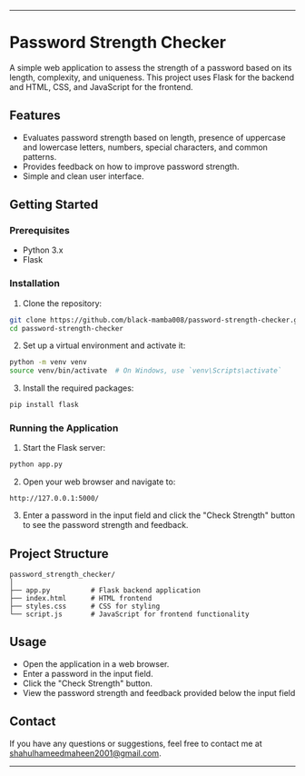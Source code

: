 
---

# Password Strength Checker

A simple web application to assess the strength of a password based on its length, complexity, and uniqueness. This project uses Flask for the backend and HTML, CSS, and JavaScript for the frontend.

## Features

- Evaluates password strength based on length, presence of uppercase and lowercase letters, numbers, special characters, and common patterns.
- Provides feedback on how to improve password strength.
- Simple and clean user interface.

## Getting Started

### Prerequisites

- Python 3.x
- Flask

### Installation

1. Clone the repository:

```sh
git clone https://github.com/black-mamba008/password-strength-checker.git
cd password-strength-checker
```

2. Set up a virtual environment and activate it:

```sh
python -m venv venv
source venv/bin/activate  # On Windows, use `venv\Scripts\activate`
```

3. Install the required packages:

```sh
pip install flask
```

### Running the Application

1. Start the Flask server:

```sh
python app.py
```

2. Open your web browser and navigate to:

```
http://127.0.0.1:5000/
```

3. Enter a password in the input field and click the "Check Strength" button to see the password strength and feedback.

## Project Structure

```
password_strength_checker/
│
├── app.py          # Flask backend application
├── index.html      # HTML frontend
├── styles.css      # CSS for styling
└── script.js       # JavaScript for frontend functionality
```

## Usage

- Open the application in a web browser.
- Enter a password in the input field.
- Click the "Check Strength" button.
- View the password strength and feedback provided below the input field


## Contact

If you have any questions or suggestions, feel free to contact me at shahulhameedmaheen2001@gmail.com.

---


